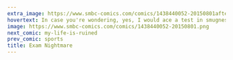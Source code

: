 ```yaml
---
extra_image: https://www.smbc-comics.com/comics/1438440052-20150801after.png
hovertext: In case you're wondering, yes, I would ace a test in smugness.
image: https://www.smbc-comics.com/comics/1438440052-20150801.png
next_comic: my-life-is-ruined
prev_comic: sports
title: Exam Nightmare
---
```


